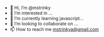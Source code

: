 - 👋 Hi, I’m @mstrinky
- 👀 I’m interested in ...
- 🌱 I’m currently learning javascript...
- 💞️ I’m looking to collaborate on ...
- 📫 How to reach me mstrinkya@gmail.com

<!---
mstrinky/mstrinky is a ✨ special ✨ repository because its `README.md` (this file) appears on your GitHub profile.
You can click the Preview link to take a look at your changes.
--->
